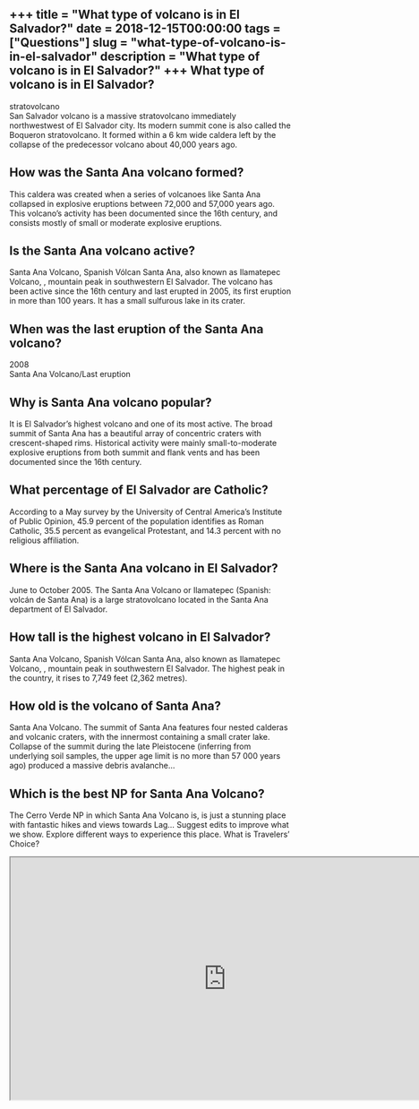 +++
title = "What type of volcano is in El Salvador?"
date = 2018-12-15T00:00:00
tags = ["Questions"]
slug = "what-type-of-volcano-is-in-el-salvador"
description = "What type of volcano is in El Salvador?"
+++
What type of volcano is in El Salvador?
---------------------------------------

stratovolcano  
San Salvador volcano is a massive stratovolcano immediately northwestwest of El Salvador city. Its modern summit cone is also called the Boqueron stratovolcano. It formed within a 6 km wide caldera left by the collapse of the predecessor volcano about 40,000 years ago.

How was the Santa Ana volcano formed?
-------------------------------------

This caldera was created when a series of volcanoes like Santa Ana collapsed in explosive eruptions between 72,000 and 57,000 years ago. This volcano’s activity has been documented since the 16th century, and consists mostly of small or moderate explosive eruptions.

Is the Santa Ana volcano active?
--------------------------------

Santa Ana Volcano, Spanish Vólcan Santa Ana, also known as Ilamatepec Volcano, , mountain peak in southwestern El Salvador. The volcano has been active since the 16th century and last erupted in 2005, its first eruption in more than 100 years. It has a small sulfurous lake in its crater.

When was the last eruption of the Santa Ana volcano?
----------------------------------------------------

2008  
Santa Ana Volcano/Last eruption

Why is Santa Ana volcano popular?
---------------------------------

It is El Salvador’s highest volcano and one of its most active. The broad summit of Santa Ana has a beautiful array of concentric craters with crescent-shaped rims. Historical activity were mainly small-to-moderate explosive eruptions from both summit and flank vents and has been documented since the 16th century.

What percentage of El Salvador are Catholic?
--------------------------------------------

According to a May survey by the University of Central America’s Institute of Public Opinion, 45.9 percent of the population identifies as Roman Catholic, 35.5 percent as evangelical Protestant, and 14.3 percent with no religious affiliation.

Where is the Santa Ana volcano in El Salvador?
----------------------------------------------

June to October 2005. The Santa Ana Volcano or Ilamatepec (Spanish: volcán de Santa Ana) is a large stratovolcano located in the Santa Ana department of El Salvador.

How tall is the highest volcano in El Salvador?
-----------------------------------------------

Santa Ana Volcano, Spanish Vólcan Santa Ana, also known as Ilamatepec Volcano, , mountain peak in southwestern El Salvador. The highest peak in the country, it rises to 7,749 feet (2,362 metres).

How old is the volcano of Santa Ana?
------------------------------------

Santa Ana Volcano. The summit of Santa Ana features four nested calderas and volcanic craters, with the innermost containing a small crater lake. Collapse of the summit during the late Pleistocene (inferring from underlying soil samples, the upper age limit is no more than 57 000 years ago) produced a massive debris avalanche…

Which is the best NP for Santa Ana Volcano?
-------------------------------------------

The Cerro Verde NP in which Santa Ana Volcano is, is just a stunning place with fantastic hikes and views towards Lag… Suggest edits to improve what we show. Explore different ways to experience this place. What is Travelers’ Choice?

<iframe allow="accelerometer; autoplay; clipboard-write; encrypted-media; gyroscope; picture-in-picture" allowfullscreen="" class="__youtube_prefs__  epyt-is-override  no-lazyload" data-no-lazy="1" data-origheight="433" data-origwidth="770" data-skipgform_ajax_framebjll="" height="433" id="_ytid_11879" loading="lazy" src="https://www.youtube.com/embed/rhgqiys5KAs?enablejsapi=1&autoplay=0&cc_load_policy=0&cc_lang_pref=&iv_load_policy=1&loop=0&modestbranding=0&rel=1&fs=1&playsinline=0&autohide=2&theme=dark&color=red&controls=1&" title="YouTube player" width="770"></iframe>
